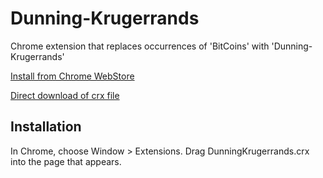 Dunning-Krugerrands
===================

Chrome extension that replaces occurrences of 'BitCoins' with 'Dunning-Krugerrands'

[Install from Chrome WebStore](https://chrome.google.com/webstore/detail/dunning-krugerrands/hamdgfheoicoeakkodjhkkehfpbghjac?hl=en-US&utm_source=chrome-ntp-launcher)

[Direct download of crx file](https://github.com/danbarua/dunning-krugerrand/raw/master/DunningKrugerrands.crx)


Installation
------------

In Chrome, choose Window > Extensions.  Drag DunningKrugerrands.crx into the page that appears.
